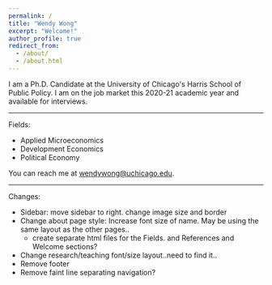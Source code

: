 ```yaml
---
permalink: /
title: "Wendy Wong"
excerpt: "Welcome!"
author_profile: true
redirect_from: 
  - /about/
  - /about.html
---
```


I am a Ph.D. Candidate at the University of Chicago's Harris School of Public Policy. I am on the job market this 2020-21 academic year and available for interviews.

---

Fields: 
* Applied Microeconomics
* Development Economics
* Political Economy

You can reach me at [wendywong@uchicago.edu](mailto:wendywong@uchicago.edu).

---

Changes:
- Sidebar: move sidebar to right. change image size and border
- Change about page style: Increase font size of name. May be using the same layout as the other pages..
	- create separate html files for the Fields. and References and Welcome sections?
- Change research/teaching font/size layout..need to find it..
- Remove footer
- Remove faint line separating navigation?




